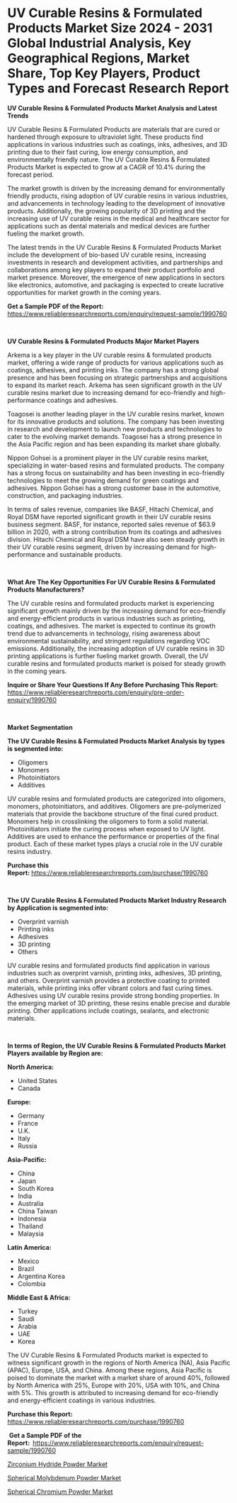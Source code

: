 <p><h1>UV Curable Resins & Formulated Products Market Size 2024 - 2031 Global Industrial Analysis, Key Geographical Regions, Market Share, Top Key Players, Product Types and Forecast Research Report</h1></p><p><strong>UV Curable Resins & Formulated Products Market Analysis and Latest Trends</strong></p>
<p><p>UV Curable Resins & Formulated Products are materials that are cured or hardened through exposure to ultraviolet light. These products find applications in various industries such as coatings, inks, adhesives, and 3D printing due to their fast curing, low energy consumption, and environmentally friendly nature. The UV Curable Resins & Formulated Products Market is expected to grow at a CAGR of 10.4% during the forecast period.</p><p>The market growth is driven by the increasing demand for environmentally friendly products, rising adoption of UV curable resins in various industries, and advancements in technology leading to the development of innovative products. Additionally, the growing popularity of 3D printing and the increasing use of UV curable resins in the medical and healthcare sector for applications such as dental materials and medical devices are further fueling the market growth.</p><p>The latest trends in the UV Curable Resins & Formulated Products Market include the development of bio-based UV curable resins, increasing investments in research and development activities, and partnerships and collaborations among key players to expand their product portfolio and market presence. Moreover, the emergence of new applications in sectors like electronics, automotive, and packaging is expected to create lucrative opportunities for market growth in the coming years.</p></p>
<p><strong>Get a Sample PDF of the Report:&nbsp;</strong> <a href="https://www.reliableresearchreports.com/enquiry/request-sample/1990760">https://www.reliableresearchreports.com/enquiry/request-sample/1990760</a></p>
<p>&nbsp;</p>
<p><strong>UV Curable Resins & Formulated Products Major Market Players</strong></p>
<p><p>Arkema is a key player in the UV curable resins & formulated products market, offering a wide range of products for various applications such as coatings, adhesives, and printing inks. The company has a strong global presence and has been focusing on strategic partnerships and acquisitions to expand its market reach. Arkema has seen significant growth in the UV curable resins market due to increasing demand for eco-friendly and high-performance coatings and adhesives.</p><p>Toagosei is another leading player in the UV curable resins market, known for its innovative products and solutions. The company has been investing in research and development to launch new products and technologies to cater to the evolving market demands. Toagosei has a strong presence in the Asia Pacific region and has been expanding its market share globally.</p><p>Nippon Gohsei is a prominent player in the UV curable resins market, specializing in water-based resins and formulated products. The company has a strong focus on sustainability and has been investing in eco-friendly technologies to meet the growing demand for green coatings and adhesives. Nippon Gohsei has a strong customer base in the automotive, construction, and packaging industries.</p><p>In terms of sales revenue, companies like BASF, Hitachi Chemical, and Royal DSM have reported significant growth in their UV curable resins business segment. BASF, for instance, reported sales revenue of $63.9 billion in 2020, with a strong contribution from its coatings and adhesives division. Hitachi Chemical and Royal DSM have also seen steady growth in their UV curable resins segment, driven by increasing demand for high-performance and sustainable products.</p></p>
<p>&nbsp;</p>
<p><strong>What Are The Key Opportunities For UV Curable Resins & Formulated Products Manufacturers?</strong></p>
<p><p>The UV curable resins and formulated products market is experiencing significant growth mainly driven by the increasing demand for eco-friendly and energy-efficient products in various industries such as printing, coatings, and adhesives. The market is expected to continue its growth trend due to advancements in technology, rising awareness about environmental sustainability, and stringent regulations regarding VOC emissions. Additionally, the increasing adoption of UV curable resins in 3D printing applications is further fueling market growth. Overall, the UV curable resins and formulated products market is poised for steady growth in the coming years.</p></p>
<p><strong>Inquire or Share Your Questions If Any Before Purchasing This Report:</strong> <a href="https://www.reliableresearchreports.com/enquiry/pre-order-enquiry/1990760">https://www.reliableresearchreports.com/enquiry/pre-order-enquiry/1990760</a></p>
<p>&nbsp;</p>
<p><strong>Market Segmentation</strong></p>
<p><strong>The UV Curable Resins & Formulated Products Market Analysis by types is segmented into:</strong></p>
<p><ul><li>Oligomers</li><li>Monomers</li><li>Photoinitiators</li><li>Additives</li></ul></p>
<p><p>UV curable resins and formulated products are categorized into oligomers, monomers, photoinitiators, and additives. Oligomers are pre-polymerized materials that provide the backbone structure of the final cured product. Monomers help in crosslinking the oligomers to form a solid material. Photoinitiators initiate the curing process when exposed to UV light. Additives are used to enhance the performance or properties of the final product. Each of these market types plays a crucial role in the UV curable resins industry.</p></p>
<p><strong>Purchase this Report:&nbsp;</strong><a href="https://www.reliableresearchreports.com/purchase/1990760">https://www.reliableresearchreports.com/purchase/1990760</a></p>
<p>&nbsp;</p>
<p><strong>The UV Curable Resins & Formulated Products Market Industry Research by Application is segmented into:</strong></p>
<p><ul><li>Overprint varnish</li><li>Printing inks</li><li>Adhesives</li><li>3D printing</li><li>Others</li></ul></p>
<p><p>UV curable resins and formulated products find application in various industries such as overprint varnish, printing inks, adhesives, 3D printing, and others. Overprint varnish provides a protective coating to printed materials, while printing inks offer vibrant colors and fast curing times. Adhesives using UV curable resins provide strong bonding properties. In the emerging market of 3D printing, these resins enable precise and durable printing. Other applications include coatings, sealants, and electronic materials.</p></p>
<p>&nbsp;</p>
<p><strong>In terms of Region, the UV Curable Resins & Formulated Products Market Players available by Region are:</strong></p>
<p>
    <p> <strong> North America: </strong>
        <ul>
            <li>United States</li>
            <li>Canada</li>
        </ul>
        </p> 
    <p> <strong> Europe: </strong>
        <ul>
            <li>Germany</li>
            <li>France</li>
            <li>U.K.</li>
            <li>Italy</li>
            <li>Russia</li>
        </ul>
        </p> 
    <p> <strong> Asia-Pacific: </strong>
        <ul>
            <li>China</li>
            <li>Japan</li>
            <li>South Korea</li>
            <li>India</li>
            <li>Australia</li>
            <li>China Taiwan</li>
            <li>Indonesia</li>
            <li>Thailand</li>
            <li>Malaysia</li>
        </ul>
        </p> 
    <p> <strong> Latin America: </strong>
        <ul>
            <li>Mexico</li>
            <li>Brazil</li>
            <li>Argentina Korea</li>
            <li>Colombia</li>
        </ul>
        </p> 
    <p> <strong> Middle East & Africa: </strong>
        <ul>
            <li>Turkey</li>
            <li>Saudi</li>
            <li>Arabia</li>
            <li>UAE</li>
            <li>Korea</li>
        </ul>
    </p>
    </p>
<p><p>The UV Curable Resins & Formulated Products market is expected to witness significant growth in the regions of North America (NA), Asia Pacific (APAC), Europe, USA, and China. Among these regions, Asia Pacific is poised to dominate the market with a market share of around 40%, followed by North America with 25%, Europe with 20%, USA with 10%, and China with 5%. This growth is attributed to increasing demand for eco-friendly and energy-efficient coatings in various industries.</p></p>
<p><strong>Purchase this Report: </strong><a href="https://www.reliableresearchreports.com/purchase/1990760">https://www.reliableresearchreports.com/purchase/1990760</a></p>
<p>&nbsp;<strong>Get a Sample PDF of the Report:&nbsp;&nbsp;</strong><a href="https://www.reliableresearchreports.com/enquiry/request-sample/1990760">https://www.reliableresearchreports.com/enquiry/request-sample/1990760</a></p>
<p><strong></strong></p>
<p><p><a href="https://view.publitas.com/reportprime-1/zirconium-hydride-powder-market-provides-detailed-segmentation-of-this-market-based-on-type-application-and-region-and-forecast-for-the-period-from-2023-2030/">Zirconium Hydride Powder Market</a></p><p><a href="https://view.publitas.com/reportprime-1/spherical-molybdenum-powder-market-research-report-forecasted-for-period-from-2023-2030-by-market-type-market-application-and-region/">Spherical Molybdenum Powder Market</a></p><p><a href="https://view.publitas.com/reportprime-1/spherical-chromium-powder-market-research-report-provides-critical-insights-that-can-help-shape-business-development-and-investment-strategies/">Spherical Chromium Powder Market</a></p></p>